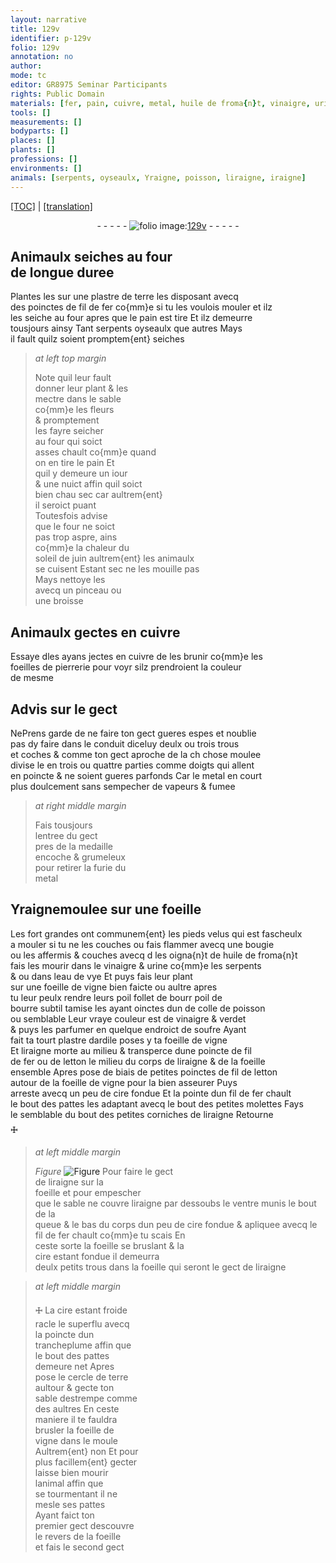 ```yaml
---
layout: narrative
title: 129v
identifier: p-129v
folio: 129v
annotation: no
author:
mode: tc
editor: GR8975 Seminar Participants
rights: Public Domain
materials: [fer, pain, cuivre, metal, huile de froma{n}t, vinaigre, urine, eau de vye, foeille de vigne, colle de poisson, verdet, soufre, ardile, letton, foeille, cire]
tools: []
measurements: []
bodyparts: []
places: []
plants: []
professions: []
environments: []
animals: [serpents, oyseaulx, Yraigne, poisson, liraigne, iraigne]
---
```


<p><a href="{{ site.baseurl }}/diplomatic/">[TOC]</a> | <a href="{{ site.baseurl }}/texts/p-129v_tl/">[translation]</a></p><div class="folio" align="center">- - - - - <a href="http://gallica.bnf.fr/ark:/12148/btv1b10500001g/f264.item.r=" target="_blank"><img src="https://cu-mkp.github.io/2017-workshop-edition/assets/photo-icon.png" alt="folio image: " style="display:inline-block; margin-bottom:-3px;"/>129v</a> - - - - - </div>  
  

## Animaulx seiches au four<br/> de longue duree

 
Plantes les sur une plastre de terre les disposant avecq<br/> des poinctes de fil de <span class="m">fer</span> co{mm}e si tu les voulois mouler et <span class="del">ilz</span><br/> les seiche au four apres que le <span class="m">pain</span> est tire Et ilz demeurre<br/> tousjours ainsy Tant <span class="al">serpents</span> <span class="al">oyseaulx</span> que autres Mays<br/> il fault quilz soient promptem{ent} seiches
 
> *at left top margin*
> 
> 
>   Note quil leur fault<br/> donner leur plant & les<br/> mectre dans le sable<br/> co{mm}e les fleurs<br/> & promptement<br/> les fayre seicher<br/> au four qui soict<br/> asses chault co{mm}e quand<br/> on en tire le <span class="m">pain</span> Et<br/> quil y demeure un iour<br/> & une nuict affin quil soict<br/> bien <span class="del">chau</span> sec car aultrem{ent}<br/> il seroict puant<br/> Toutesfois advise<br/> que le four ne soict<br/> pas trop aspre, ains<br/> co{mm}e la chaleur du<br/> soleil de juin aultrem{ent} les animaulx<br/> se cuisent Estant sec ne les mouille pas<br/> Mays nettoye les<br/> avecq un pinceau ou<br/> une broisse
 
 
  

## Animaulx gectes en <span class="m">cuivre</span>

 
Essaye <span class="del">d</span>les ayans jectes en <span class="m">cuivre</span> de les brunir co{mm}e les<br/> foeilles de pierrerie pour voyr silz prendroient la couleur<br/> de mesme
 
 
  

## Advis sur le gect

 
<span class="del">Ne</span>Prens garde de ne faire ton gect gueres espes et noublie<br/> pas dy faire dans le conduit diceluy deulx ou trois trous<br/> et coches & comme ton gect aproche de la <span class="del">ch</span> chose moulee<br/> divise le en trois ou quattre parties comme doigts qui allent<br/> en poincte & ne soient gueres parfonds Car le <span class="m">metal</span> en court<br/> plus doulcement sans sempecher de vapeurs & fumee
 
> *at right middle margin*
> 
> 
>   Fais tousjours<br/> lentree du gect<br/> pres de la medaille<br/> encoche & grumeleux<br/> pour retirer la furie du<br/> <span class="m">metal</span>
 
 
  

## <span class="al">Yraigne</span>moulee sur une foeille

 
 Les <span class="add">fort</span> grandes ont communem{ent} les pieds velus qui est fascheulx<br/> a mouler si tu ne les couches ou fais flammer avecq une bougie<br/> ou les affermis & couches <span class="del">avecq d</span> les oigna{n}t de <span class="m">huile de froma{n}t</span><br/> fais les mourir dans le <span class="m">vinaigre</span> & <span class="m">urine</span> co{mm}e les <span class="al">serpents</span><br/> <span class="del">&</span> ou dans l<span class="m">eau de vye</span> Et puys fais leur plant<br/> sur une <span class="m">foeille de vigne</span> bien faicte ou aultre apres<br/> tu leur peulx rendre leurs poil follet de <span class="del">bourr</span> poil de<br/> bourre subtil tamise les ayant oinctes <span class="del">dun</span> de <span class="m">colle de <span class="al">poisson</span></span><br/> ou semblable Leur vraye couleur est de <span class="m">vinaigre</span> & <span class="m">verdet</span><br/> & puys les parfumer en quelque endroict de <span class="m">soufre</span> Ayant<br/> fait ta <span class="del">tourt</span> plastre d<span class="m">ardile</span> poses y ta <span class="m">foeille de vigne</span><br/> Et <span class="al">liraigne</span> morte au milieu & transperce dune poincte de fil<br/> de <span class="m">fer</span> ou de <span class="m">letton</span> le milieu du corps de l<span class="al">iraigne</span> & de la <span class="m">foeille</span><br/> ensemble Apres pose de biais de petites poinctes de fil de <span class="m">letton</span><br/> autour de la <span class="m">foeille de vigne</span> pour la bien asseurer Puys<br/> arreste avecq un peu de <span class="m">cire</span> fondue Et la pointe dun fil de <span class="m">fer</span> chault<br/> le bout des pattes les adaptant avecq le bout des petites molettes Fays<br/> le semblable du bout des petites corniches de l<span class="al">iraigne</span> Retourne<br/> 🜊
 
> *at left middle margin*
> 
> 
>   
> *Figure*
> <a href="https://drive.google.com/open?id=0B9-oNrvWdlO5Sk9tdno1ODBqdms" target="_blank"><img src="https://cu-mkp.github.io/GR8975-edition/assets/photo-icon.png" alt="Figure" style="display:inline-block; margin-bottom:-3px;"/></a>
 <span class="add">Pour faire le gect<br/> de l<span class="al">iraigne</span> sur la<br/> <span class="m">foeille</span> et pour empescher<br/> que le sable ne couvre l<span class="al">iraigne</span> par dessoubs le ventre munis le bout de la<br/> queue & le bas du corps dun peu de <span class="m">cire</span> fondue & apliquee avecq le fil de <span class="m">fer</span> chault co{mm}e tu scais En<br/> ceste sorte la <span class="m">foeille</span> se bruslant & la<br/> <span class="m">cire</span> estant fondue il demeurra<br/> deulx petits trous dans la <span class="m">foeille</span> qui seront le gect de l<span class="al">iraigne</span></span> 
 
> *at left middle margin*
> 
> 
>   🜊 La <span class="m">cire</span> estant froide<br/> racle le superflu avecq<br/> la poincte dun<br/> trancheplume affin que<br/> le bout des pattes<br/> demeure net Apres<br/> pose le cercle de terre<br/> aultour & gecte ton<br/> sable destrempe comme<br/> des aultres En ceste<br/> maniere il te fauldra<br/> brusler la <span class="m">foeille de<br/> vigne</span> dans le moule<br/> Aultrem{ent} non Et pour<br/> plus facillem{ent} gecter<br/> laisse bien mourir<br/> lanimal affin que<br/> se tourmentant il ne<br/> mesle ses pattes<br/> Ayant faict ton<br/> premier gect descouvre<br/> le revers de la <span class="m">foeille</span><br/> et fais le second gect
 
